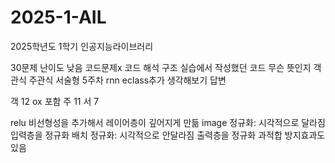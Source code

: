 # 2025-1-AIL
2025학년도 1학기 인공지능라이브러리


30문제 난이도 낮음
코드문제x
코드 해석
구조
실습에서 작성했던 코드 무슨 뜻인지
객관식 주관식 서술형
5주차 rnn eclass추가 생각해보기 답변

객 12 ox 포함
주 11
서 7

relu 비선형성을 추가해서 레이어층이 깊어지게 만듦
image 정규화: 시각적으로 달라짐 입력층을 정규화
배치 정규화: 시각적으로 안달라짐 출력층을 정규화 과적합 방지효과도 있음
